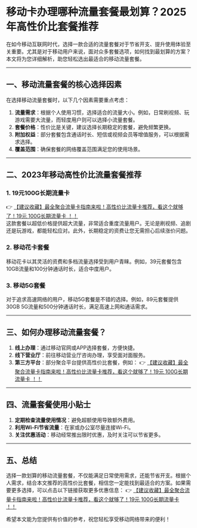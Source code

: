 # 移动卡办理哪种流量套餐最划算？2025年高性价比套餐推荐

在如今移动互联网时代，选择一款合适的流量套餐对于节省开支、提升使用体验至关重要。尤其是对于移动用户来说，面对众多套餐选项，如何找到最划算的方案？本文将为您详细解析，助您轻松选出最适合的移动流量套餐。

---

## 一、移动流量套餐的核心选择因素

在选择移动流量套餐时，以下几个因素需要重点考虑：

1. **流量需求**：根据个人使用习惯，选择适合的流量大小。例如，日常刷视频、玩游戏需要大流量，而轻度用户则可以选择小流量套餐。
2. **套餐价格**：性价比是关键，建议选择长期稳定的套餐，避免频繁更换。
3. **附加权益**：部分套餐包含通话时长、短信或视频会员等增值服务，可以根据需求选择。
4. **覆盖范围**：确保套餐的网络覆盖范围满足您的使用场景。

---

## 二、2023年移动高性价比流量套餐推荐

### 1. 19元100G长期流量卡
👉 [【建议收藏】最全聚合流量卡指南来啦！高性价比流量卡推荐，看这个就够了！19元 100G长期流量卡 ！！](https://bit.ly/Liuliangka)  
这款套餐以超低价格提供超大流量，非常适合重度流量用户。无论是刷视频、追剧还是玩游戏，都能轻松应对。此外，长期稳定的资费让您无需担心后续涨价问题。

### 2. 移动花卡套餐
移动花卡以其灵活的资费和多档流量选择受到用户青睐。例如，39元套餐包含10GB流量和100分钟通话时长，适合中度用户。

### 3. 移动5G套餐
对于追求高速网络的用户，移动5G套餐是不错的选择。例如，89元套餐提供30GB 5G流量和500分钟通话时长，满足高速上网和通话需求。

---

## 三、如何办理移动流量套餐？

1. **线上办理**：通过移动官网或APP选择套餐，方便快捷。
2. **线下营业厅**：前往移动营业厅咨询办理，享受面对面服务。
3. **第三方平台**：部分聚合平台提供高性价比套餐，例如：
   👉 [【建议收藏】最全聚合流量卡指南来啦！高性价比流量卡推荐，看这个就够了！19元 100G长期流量卡 ！！](https://bit.ly/Liuliangka)

---

## 四、流量套餐使用小贴士

1. **定期检查流量使用情况**：避免超额使用导致额外费用。
2. **利用Wi-Fi节省流量**：在家或办公室尽量连接Wi-Fi。
3. **关注优惠活动**：移动经常推出限时优惠，及时关注可以节省更多。

---

## 五、总结

选择一款划算的移动流量套餐，不仅能满足日常使用需求，还能节省开支。根据个人需求，结合本文推荐的高性价比套餐，相信您一定能找到最适合的方案。如果需要更多选择，可以点击以下链接获取更多优惠信息：
👉 [【建议收藏】最全聚合流量卡指南来啦！高性价比流量卡推荐，看这个就够了！19元 100G长期流量卡 ！！](https://bit.ly/Liuliangka)

希望本文能为您提供有价值的参考，祝您轻松享受移动网络带来的便利！
